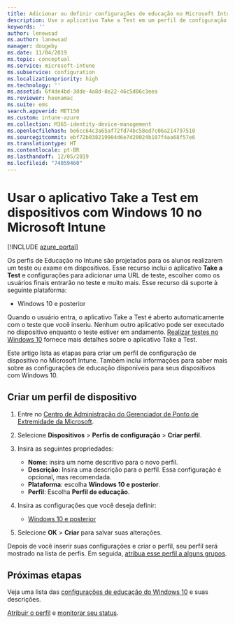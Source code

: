 ```yaml
---
title: Adicionar ou definir configurações de educação no Microsoft Intune – Azure | Microsoft Docs
description: Use o aplicativo Take a Test em um perfil de configuração de dispositivo no Windows 10 e dispositivos posteriores no Microsoft Intune. Crie um perfil de configuração usando as configurações de Educação e insira uma URL do aplicativo de provas, escolha como os usuários fazem login, monitore a tela durante as provas e permita ou impeça sugestões de texto durante as provas.
keywords: ''
author: lenewsad
ms.author: lanewsad
manager: dougeby
ms.date: 11/04/2019
ms.topic: conceptual
ms.service: microsoft-intune
ms.subservice: configuration
ms.localizationpriority: high
ms.technology: ''
ms.assetid: 6f4de4bd-3dde-4a8d-8e22-46c5d06c3eea
ms.reviewer: heenamac
ms.suite: ems
search.appverid: MET150
ms.custom: intune-azure
ms.collection: M365-identity-device-management
ms.openlocfilehash: be6cc64c3a65af72fd74bc58ed7c06a214797510
ms.sourcegitcommit: ebf72b038219904d6e7d20024b107f4aa68f57e6
ms.translationtype: HT
ms.contentlocale: pt-BR
ms.lasthandoff: 12/05/2019
ms.locfileid: "74059460"
---
```

# <a name="use-the-take-a-test-app-on-windows-10-devices-in-microsoft-intune"></a>Usar o aplicativo Take a Test em dispositivos com Windows 10 no Microsoft Intune

[!INCLUDE [azure_portal](../includes/azure_portal.md)]

Os perfis de Educação no Intune são projetados para os alunos realizarem um teste ou exame em dispositivos. Esse recurso inclui o aplicativo **Take a Test** e configurações para adicionar uma URL de teste, escolher como os usuários finais entrarão no teste e muito mais. Esse recurso dá suporte à seguinte plataforma:

- Windows 10 e posterior

Quando o usuário entra, o aplicativo Take a Test é aberto automaticamente com o teste que você inseriu. Nenhum outro aplicativo pode ser executado no dispositivo enquanto o teste estiver em andamento. [Realizar testes no Windows 10](https://docs.microsoft.com/education/windows/take-tests-in-windows-10) fornece mais detalhes sobre o aplicativo Take a Test.

Este artigo lista as etapas para criar um perfil de configuração de dispositivo no Microsoft Intune. Também inclui informações para saber mais sobre as configurações de educação disponíveis para seus dispositivos com Windows 10.

## <a name="create-a-device-profile"></a>Criar um perfil de dispositivo

1. Entre no [Centro de Administração do Gerenciador de Ponto de Extremidade da Microsoft](https://go.microsoft.com/fwlink/?linkid=2109431).
2. Selecione **Dispositivos** > **Perfis de configuração** > **Criar perfil**.
3. Insira as seguintes propriedades:

    - **Nome**: insira um nome descritivo para o novo perfil.
    - **Descrição**: Insira uma descrição para o perfil. Essa configuração é opcional, mas recomendada.
    - **Plataforma**: escolha **Windows 10 e posterior**.
    - **Perfil**: Escolha **Perfil de educação**.

4. Insira as configurações que você deseja definir:

    - [Windows 10 e posterior](education-settings-windows.md)

5. Selecione **OK** > **Criar** para salvar suas alterações.

Depois de você inserir suas configurações e criar o perfil, seu perfil será mostrado na lista de perfis. Em seguida, [atribua esse perfil a alguns grupos](device-profile-assign.md).

## <a name="next-steps"></a>Próximas etapas

Veja uma lista das [configurações de educação do Windows 10](education-settings-windows.md) e suas descrições.

[Atribuir o perfil](device-profile-assign.md) e [monitorar seu status](device-profile-monitor.md).
